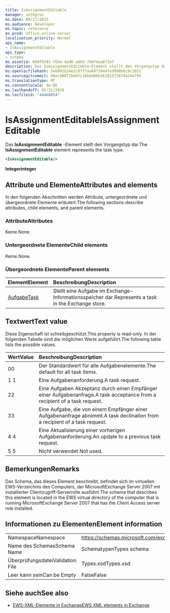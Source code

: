 ```yaml
---
title: IsAssignmentEditable
manager: sethgros
ms.date: 09/17/2015
ms.audience: Developer
ms.topic: reference
ms.prod: office-online-server
localization_priority: Normal
api_name:
- IsAssignmentEditable
api_type:
- schema
ms.assetid: 0ddf9181-f65e-4ad6-ad69-7b074ea0f2e7
description: Das IsAssignmentEditable-Element stellt den Vorgangstyp dar.
ms.openlocfilehash: 5eb091b24e2c97f7aa6072044fed998b6c9c1651
ms.sourcegitcommit: 88ec988f2bb67c1866d06b361615f3674a24e795
ms.translationtype: MT
ms.contentlocale: de-DE
ms.lasthandoff: 05/31/2020
ms.locfileid: "44468054"
---
```

# <a name="isassignmenteditable"></a><span data-ttu-id="9706f-103">IsAssignmentEditable</span><span class="sxs-lookup"><span data-stu-id="9706f-103">IsAssignmentEditable</span></span>

<span data-ttu-id="9706f-104">Das **IsAssignmentEditable** -Element stellt den Vorgangstyp dar.</span><span class="sxs-lookup"><span data-stu-id="9706f-104">The **IsAssignmentEditable** element represents the task type.</span></span> 
  
```xml
<IsAssignmentEditable/>
```

 <span data-ttu-id="9706f-105">**Integer**</span><span class="sxs-lookup"><span data-stu-id="9706f-105">**integer**</span></span>
## <a name="attributes-and-elements"></a><span data-ttu-id="9706f-106">Attribute und Elemente</span><span class="sxs-lookup"><span data-stu-id="9706f-106">Attributes and elements</span></span>

<span data-ttu-id="9706f-107">In den folgenden Abschnitten werden Attribute, untergeordnete und übergeordnete Elemente erläutert.</span><span class="sxs-lookup"><span data-stu-id="9706f-107">The following sections describe attributes, child elements, and parent elements.</span></span>
  
### <a name="attributes"></a><span data-ttu-id="9706f-108">Attribute</span><span class="sxs-lookup"><span data-stu-id="9706f-108">Attributes</span></span>

<span data-ttu-id="9706f-109">Keine.</span><span class="sxs-lookup"><span data-stu-id="9706f-109">None.</span></span>
  
### <a name="child-elements"></a><span data-ttu-id="9706f-110">Untergeordnete Elemente</span><span class="sxs-lookup"><span data-stu-id="9706f-110">Child elements</span></span>

<span data-ttu-id="9706f-111">Keine.</span><span class="sxs-lookup"><span data-stu-id="9706f-111">None.</span></span>
  
### <a name="parent-elements"></a><span data-ttu-id="9706f-112">Übergeordnete Elemente</span><span class="sxs-lookup"><span data-stu-id="9706f-112">Parent elements</span></span>

|<span data-ttu-id="9706f-113">**Element**</span><span class="sxs-lookup"><span data-stu-id="9706f-113">**Element**</span></span>|<span data-ttu-id="9706f-114">**Beschreibung**</span><span class="sxs-lookup"><span data-stu-id="9706f-114">**Description**</span></span>|
|:-----|:-----|
|[<span data-ttu-id="9706f-115">Aufgabe</span><span class="sxs-lookup"><span data-stu-id="9706f-115">Task</span></span>](task.md) <br/> |<span data-ttu-id="9706f-116">Stellt eine Aufgabe im Exchange-Informationsspeicher dar.</span><span class="sxs-lookup"><span data-stu-id="9706f-116">Represents a task in the Exchange store.</span></span>  <br/> |
   
## <a name="text-value"></a><span data-ttu-id="9706f-117">Textwert</span><span class="sxs-lookup"><span data-stu-id="9706f-117">Text value</span></span>

<span data-ttu-id="9706f-118">Diese Eigenschaft ist schreibgeschützt.</span><span class="sxs-lookup"><span data-stu-id="9706f-118">This property is read-only.</span></span> <span data-ttu-id="9706f-119">In der folgenden Tabelle sind die möglichen Werte aufgeführt.</span><span class="sxs-lookup"><span data-stu-id="9706f-119">The following table lists the possible values.</span></span>
  
|<span data-ttu-id="9706f-120">**Wert**</span><span class="sxs-lookup"><span data-stu-id="9706f-120">**Value**</span></span>|<span data-ttu-id="9706f-121">**Beschreibung**</span><span class="sxs-lookup"><span data-stu-id="9706f-121">**Description**</span></span>|
|:-----|:-----|
|<span data-ttu-id="9706f-122">0</span><span class="sxs-lookup"><span data-stu-id="9706f-122">0</span></span>  <br/> |<span data-ttu-id="9706f-123">Der Standardwert für alle Aufgabenelemente.</span><span class="sxs-lookup"><span data-stu-id="9706f-123">The default for all task items.</span></span>  <br/> |
|<span data-ttu-id="9706f-124">1 </span><span class="sxs-lookup"><span data-stu-id="9706f-124">1</span></span>  <br/> |<span data-ttu-id="9706f-125">Eine Aufgabenanforderung.</span><span class="sxs-lookup"><span data-stu-id="9706f-125">A task request.</span></span>  <br/> |
|<span data-ttu-id="9706f-126">2</span><span class="sxs-lookup"><span data-stu-id="9706f-126">2</span></span>  <br/> |<span data-ttu-id="9706f-127">Eine Aufgaben Akzeptanz durch einen Empfänger einer Aufgabenanfrage.</span><span class="sxs-lookup"><span data-stu-id="9706f-127">A task acceptance from a recipient of a task request.</span></span>  <br/> |
|<span data-ttu-id="9706f-128">3</span><span class="sxs-lookup"><span data-stu-id="9706f-128">3</span></span>  <br/> |<span data-ttu-id="9706f-129">Eine Aufgabe, die von einem Empfänger einer Aufgabenanfrage abnimmt.</span><span class="sxs-lookup"><span data-stu-id="9706f-129">A task declination from a recipient of a task request.</span></span>  <br/> |
|<span data-ttu-id="9706f-130">4 </span><span class="sxs-lookup"><span data-stu-id="9706f-130">4</span></span>  <br/> |<span data-ttu-id="9706f-131">Eine Aktualisierung einer vorherigen Aufgabenanforderung.</span><span class="sxs-lookup"><span data-stu-id="9706f-131">An update to a previous task request.</span></span>  <br/> |
|<span data-ttu-id="9706f-132">5 </span><span class="sxs-lookup"><span data-stu-id="9706f-132">5</span></span>  <br/> |<span data-ttu-id="9706f-133">Nicht verwendet.</span><span class="sxs-lookup"><span data-stu-id="9706f-133">Not used.</span></span>  <br/> |
   
## <a name="remarks"></a><span data-ttu-id="9706f-134">Bemerkungen</span><span class="sxs-lookup"><span data-stu-id="9706f-134">Remarks</span></span>

<span data-ttu-id="9706f-135">Das Schema, das dieses Element beschreibt, befindet sich im virtuellen EWS-Verzeichnis des Computers, der MicrosoftExchange Server 2007 mit installierter Clientzugriff-Serverrolle ausführt.</span><span class="sxs-lookup"><span data-stu-id="9706f-135">The schema that describes this element is located in the EWS virtual directory of the computer that is running MicrosoftExchange Server 2007 that has the Client Access server role installed.</span></span>
  
## <a name="element-information"></a><span data-ttu-id="9706f-136">Informationen zu Elementen</span><span class="sxs-lookup"><span data-stu-id="9706f-136">Element information</span></span>

|||
|:-----|:-----|
|<span data-ttu-id="9706f-137">Namespace</span><span class="sxs-lookup"><span data-stu-id="9706f-137">Namespace</span></span>  <br/> |https://schemas.microsoft.com/exchange/services/2006/types  <br/> |
|<span data-ttu-id="9706f-138">Name des Schemas</span><span class="sxs-lookup"><span data-stu-id="9706f-138">Schema Name</span></span>  <br/> |<span data-ttu-id="9706f-139">Schematypen</span><span class="sxs-lookup"><span data-stu-id="9706f-139">Types schema</span></span>  <br/> |
|<span data-ttu-id="9706f-140">Überprüfungsdatei</span><span class="sxs-lookup"><span data-stu-id="9706f-140">Validation File</span></span>  <br/> |<span data-ttu-id="9706f-141">Types.xsd</span><span class="sxs-lookup"><span data-stu-id="9706f-141">Types.xsd</span></span>  <br/> |
|<span data-ttu-id="9706f-142">Leer kann sein</span><span class="sxs-lookup"><span data-stu-id="9706f-142">Can be Empty</span></span>  <br/> |<span data-ttu-id="9706f-143">False</span><span class="sxs-lookup"><span data-stu-id="9706f-143">False</span></span>  <br/> |
   
## <a name="see-also"></a><span data-ttu-id="9706f-144">Siehe auch</span><span class="sxs-lookup"><span data-stu-id="9706f-144">See also</span></span>



- [<span data-ttu-id="9706f-145">EWS-XML-Elemente in Exchange</span><span class="sxs-lookup"><span data-stu-id="9706f-145">EWS XML elements in Exchange</span></span>](ews-xml-elements-in-exchange.md)

